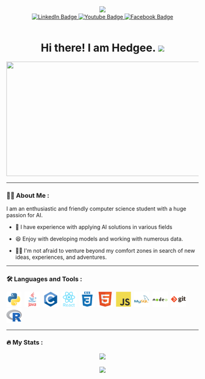 

<!--
**mensudza/mensudza** is a ✨ _special_ ✨ repository because its `README.md` (this file) appears on your GitHub profile.

Here are some ideas to get you started:

- 🔭 I’m currently working on ...
- 🌱 I’m currently learning ...
- 👯 I’m looking to collaborate on ...
- 🤔 I’m looking for help with ...
- 💬 Ask me about ...
- 📫 How to reach me: ...
- 😄 Pronouns: ...
- ⚡ Fun fact: ...
-->
<div id="header" align="center">
  <img src="https://media.giphy.com/media/fkZukR450RQ1qnGaq9/giphy.gif" width="150"/>
  
  <div id="badges">
    <a href="https://www.linkedin.com/in/sukanya-chinwicha/">
      <img src="https://img.shields.io/badge/LinkedIn-blue?style=for-the-badge&logo=linkedin&logoColor=white" alt="LinkedIn Badge"/>
    </a>
    <a href="https://www.youtube.com/channel/UC1NW1GEs_ERqw4GnXDjHYbw/featured">
      <img src="https://img.shields.io/badge/YouTube-red?style=for-the-badge&logo=youtube&logoColor=white" alt="Youtube Badge"/>
    </a>
    <a href="https://www.facebook.com/profile.php?id=100006534947104">
      <img src="https://img.shields.io/badge/Facebook-blue?style=for-the-badge&logo=facebook&logoColor=white" alt="Facebook Badge"/>
    </a>
  </div>
  
  <img src="https://komarev.com/ghpvc/?username=mensudza&style=flat-square&color=blue" alt=""/>
  
  <h1>
    Hi there! I am Hedgee.
    <img src="https://media.giphy.com/media/l796XmTLRC2Fa/giphy.gif" width="60px"/>
  </h1>
</div>


<div align="center">
  <img src="https://media.giphy.com/media/TdfyKrN7HGTIY/giphy.gif" width="600" height="300"/>
</div>

---

### :woman_technologist: About Me :
I am an enthusiastic and friendly computer science student with a huge passion for AI.
- :telescope: I have experience with applying AI solutions in various fields

- :satisfied: Enjoy with developing models and working with numerous data.

- :mountain_biking_woman: I'm not afraid to venture beyond my comfort zones in search of new ideas, experiences, and adventures.

---

### :hammer_and_wrench: Languages and Tools :
<div>
  <img src="https://github.com/devicons/devicon/blob/master/icons/python/python-original.svg" title="Python" alt="Python" width="40" height="40"/>&nbsp;
  <img src="https://github.com/devicons/devicon/blob/master/icons/java/java-original-wordmark.svg" title="Java" alt="Java" width="40" height="40"/>&nbsp;
  <img src="https://github.com/devicons/devicon/blob/master/icons/c/c-original.svg" title="C" alt="C" width="40" height="40"/>&nbsp;
  <img src="https://github.com/devicons/devicon/blob/master/icons/react/react-original-wordmark.svg" title="React" alt="React" width="40" height="40"/>&nbsp;
  <img src="https://github.com/devicons/devicon/blob/master/icons/css3/css3-plain-wordmark.svg"  title="CSS3" alt="CSS" width="40" height="40"/>&nbsp;
  <img src="https://github.com/devicons/devicon/blob/master/icons/html5/html5-original.svg" title="HTML5" alt="HTML" width="40" height="40"/>&nbsp;
  <img src="https://github.com/devicons/devicon/blob/master/icons/javascript/javascript-original.svg" title="JavaScript" alt="JavaScript" width="40" height="40"/>&nbsp;
  <img src="https://github.com/devicons/devicon/blob/master/icons/mysql/mysql-original-wordmark.svg" title="MySQL"  alt="MySQL" width="40" height="40"/>&nbsp;
  <img src="https://github.com/devicons/devicon/blob/master/icons/nodejs/nodejs-original-wordmark.svg" title="NodeJS" alt="NodeJS" width="40" height="40"/>&nbsp;
  <img src="https://github.com/devicons/devicon/blob/master/icons/git/git-original-wordmark.svg" title="Git" **alt="Git" width="40" height="40"/>
  <img src="https://github.com/devicons/devicon/blob/master/icons/r/r-original.svg" title="R" **alt="R" width="40" height="40"/>
</div>

---

### :fire: My Stats :
<div align="center">
  <a href="https://github.com/anuraghazra/github-readme-stats">
    <img align="center" src="http://github-readme-streak-stats.herokuapp.com?user=mensudza&theme=tokyonight_duo&date_format=j%20M%5B%20Y%5D" />
  </a>
 </div>
 </br>
 <div align="center">
  <a href="https://github.com/anuraghazra/convoychat">
    <img align="center" src="https://github-readme-stats.vercel.app/api/top-langs/?username=mensudza&layout=compact&theme=tokyonight_duo" />
  </a>
</div>

